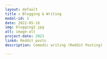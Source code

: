 ```yaml
---
layout: default
title : Blogging & Writing
modal-id: 1
date: 2022-05-16
img: blogging2.jpg
alt: image-alt
project-date: 2021
link4: Reddit posts
description: Comedic writing (Reddit Posting)

---
```

